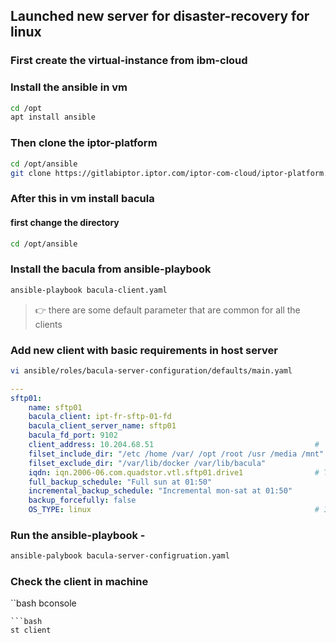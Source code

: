 
## Launched new server for disaster-recovery for linux 
### First create the virtual-instance from ibm-cloud
### Install the ansible in vm
```bash
cd /opt
apt install ansible
```
### Then clone the iptor-platform
```bash
cd /opt/ansible
git clone https://gitlabiptor.iptor.com/iptor-com-cloud/iptor-platform.git

```
### After this in vm install bacula
#### first change the directory
```bash
cd /opt/ansible
```
### Install the bacula from ansible-playbook
```bash
ansible-playbook bacula-client.yaml
```
> :point_right: there are some default parameter that are common for all the clients 
### Add new client with basic requirements in host server
```bash
vi ansible/roles/bacula-server-configuration/defaults/main.yaml  
```
```yaml
---
sftp01:
    name: sftp01
    bacula_client: ipt-fr-sftp-01-fd
    bacula_client_server_name: sftp01
    bacula_fd_port: 9102
    client_address: 10.204.68.51                                    #  It is the client Ip address
    filset_include_dir: "/etc /home /var/ /opt /root /usr /media /mnt"  # This files are restored
    filset_exclude_dir: "/var/lib/docker /var/lib/bacula"
    iqdn: iqn.2006-06.com.quadstor.vtl.sftp01.drive1                # This is VTL drive
    full_backup_schedule: "Full sun at 01:50"
    incremental_backup_schedule: "Incremental mon-sat at 01:50"
    backup_forcefully: false
    OS_TYPE: linux                                                  # It's different from other OS
```
### Run the ansible-playbook -
```bash
ansible-palybook bacula-server-configruation.yaml
```

### Check the client in machine
``bash
bconsole
```
```bash
st client
```
